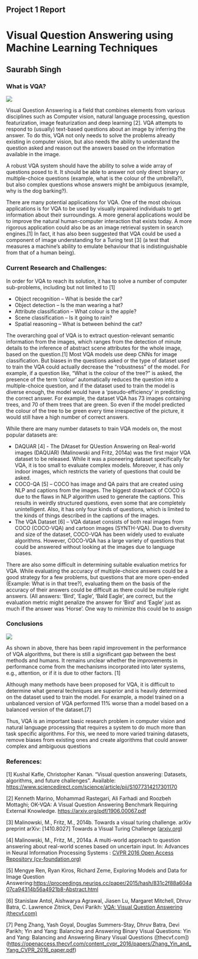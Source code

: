 ## Project 1 Report

# Visual Question Answering using Machine Learning Techniques
## Saurabh Singh




### What is VQA?

![](https://user-images.githubusercontent.com/113216824/191624483-5c4d66ac-906b-4d2a-9511-fab4ee5c4c86.png)

Visual Question Answering is a field that combines elements from various disciplines such as Computer vision, natural language processing, question featurization, image featurization and deep learning [2]. VQA attempts to respond to (usually) text-based questions about an image by inferring the answer. To do this, VQA not only needs to solve the problems already existing in computer vision, but also needs the ability to understand the question asked and reason out the answers based on the information available in the image.

A robust VQA system should have the ability to solve a wide array of questions posed to it. It should be able to answer not only direct binary or multiple-choice questions (example, what is the colour of the umbrella?), but also complex questions whose answers might be ambiguous (example, why is the dog barking?). 

There are many potential applications for VQA. One of the most obvious applications is for VQA to be used by visually impaired individuals to get information about their surroundings. A more general applications would be to improve the natural human-computer interaction that exists today. A more rigorous application could also be as an image retrieval system in search engines.[1] In fact, it has also been suggested that VQA could be used a component of image understanding for a Turing test [3] (a test that measures a machine’s ability to emulate behaviour that is indistinguishable from that of a human being).


### Current Research and Challenges:

In order for VQA to reach its solution, it has to solve a number of computer sub-problems, including but not limited to [1]

*	Object recognition – What is beside the car?
*	Object detection – Is the man wearing a hat?
*	Attribute classification – What colour is the apple?
*	Scene classification – Is it going to rain?
*	Spatial reasoning – What is between behind the cat?

The overarching goal of VQA is to extract question-relevant semantic information from the images, which ranges from the detection of minute details to the inference of abstract scene attributes for the whole image, based on the question.[1] Most VQA models use deep CNNs for image classification. But biases in the questions asked or the type of dataset used to train the VQA could actually decrease the “robustness” of the model. For example, if a question like, “What is the colour of the tree?” is asked, the presence of the term ‘colour’ automatically reduces the question into a multiple-choice question, and if the dataset used to train the model is diverse enough, the model would have a ‘pseudo-efficiency’ in predicting the correct answer. For example, the dataset VQA has 73 images containing trees, and 70 of them trees that are green. So even if the model predicted the colour of the tree to be green every time irrespective of the picture, it would still have a high number of correct answers.


While there are many number datasets to train VQA models on, the most popular datasets are:

*	DAQUAR [4] - The DAtaset for QUestion Answering on Real-world images (DAQUAR) (Malinowski and Fritz, 2014a) was the first major VQA dataset to be released. While it was a pioneering dataset specifically for VQA, it is too small to evaluate complex models. Moreover, it has only indoor images, which restricts the variety of questions that could be asked.
*	COCO-QA [5] – COCO has image and QA pairs that are created using NLP and captions from the images. The biggest drawback of COCO is due to the flaws in NLP algorithm used to generate the captions. This results in weirdly structured questions, even some that are completely unintelligent. Also, it has only four kinds of questions, which is limited to the kinds of things described in the captions of the images.
* The VQA Dataset [6] – VQA dataset consists of both real images from COCO (COCO-VQA) and cartoon images (SYNTH-VQA). Due to diversity and size of the dataset, COCO-VQA has been widely used to evaluate algorithms. However, COCO-VQA has a large variety of questions that could be answered without looking at the images due to language biases.


There are also some difficult in determining suitable evaluation metrics for VQA. While evaluating the accuracy of multiple-choice answers could be a good strategy for a few problems, but questions that are more open-ended (Example: What is in that tree?), evaluating them on the basis of the accuracy of their answers could be difficult as there could be multiple right answers. (All answers: ‘Bird’, ‘Eagle’, ‘Bald Eagle’, are correct, but the evaluation metric might penalize the answer for ‘Bird’ and ‘Eagle’ just as much if the answer was ‘Horse’. One way to minimize this could be to assign 

### Conclusions

![](https://user-images.githubusercontent.com/113216824/191626008-d5b3cf88-4f82-498c-84bf-0600a6441771.png)

As shown in above, there has been rapid improvement in the performance of VQA algorithms, but there is still a significant gap between the best methods and humans. It remains unclear whether the improvements in performance come from the mechanisms incorporated into later systems, e.g., attention, or if it is due to other factors. [1]

Although many methods have been proposed for VQA, it is difficult to determine what general techniques are superior and is heavily determined on the dataset used to train the model. For example, a model trained on a unbalanced version of VQA performed 11% worse than a model based on a balanced version of the dataset.[7]

Thus, VQA is an important basic research problem in computer vision and natural language processing that requires a system to do much more than task specific algorithms. For this, we need to more varied training datasets, remove biases from existing ones and create algorithms that could answer complex and ambiguous questions


### References:

[1] Kushal Kafle, Christopher Kanan. “Visual question answering: Datasets, algorithms, and future challenges”. Available: https://www.sciencedirect.com/science/article/pii/S1077314217301170

[2] Kenneth Marino, Mohammad Rastegari, Ali Farhadi and Roozbeh Mottaghi; OK-VQA: A Visual Question Answering Benchmark Requiring External Knowledge. https://arxiv.org/pdf/1906.00067.pdf

[3] Malinowski, M., Fritz, M., 2014b. Towards a visual turing challenge. arXiv preprint                   arXiv: [1410.8027] Towards a Visual Turing Challenge ([arxiv.org](https://arxiv.org/pdf/1410.8027.pdf))

[4] Malinowski, M., Fritz, M., 2014a. A multi-world approach to question answering about real-world scenes based on uncertain input. In: Advances in Neural Information Processing Systems : [CVPR 2016 Open Access Repository (cv-foundation.org)](https://www.cv-foundation.org/openaccess/content_cvpr_2016/papers/Redmon_You_Only_Look_CVPR_2016_paper.pdf)

[5] Mengye Ren, Ryan Kiros, Richard Zeme, Exploring Models and Data for Image Question Answering:https://proceedings.neurips.cc/paper/2015/hash/831c2f88a604a07ca94314b56a4921b8-Abstract.html

[6] Stanislaw Antol, Aishwarya Agrawal, Jiasen Lu, Margaret Mitchell, Dhruv Batra, C. Lawrence Zitnick, Devi Parikh: [VQA: Visual Question Answering (thecvf.com)](https://openaccess.thecvf.com/content_iccv_2015/papers/Antol_VQA_Visual_Question_ICCV_2015_paper.pdf)

[7] Peng Zhang, Yash Goyal, Douglas Summers-Stay, Dhruv Batra, Devi Parikh; Yin and Yang: Balancing and Answering Binary Visual Questions: Yin and Yang: Balancing and Answering Binary Visual Questions ([thecvf.com])(https://openaccess.thecvf.com/content_cvpr_2016/papers/Zhang_Yin_and_Yang_CVPR_2016_paper.pdf)
